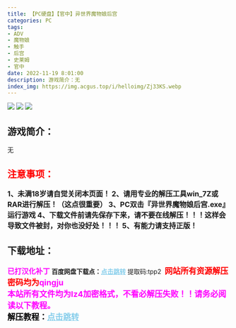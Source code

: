 ```yaml
---
title: 【PC硬盘】【官中】异世界魔物娘后宫
categories: PC
tags:
- ADV
- 魔物娘
- 触手
- 后宫
- 史莱姆
- 官中
date: 2022-11-19 8:01:00
description: 游戏简介：无
index_img: https://img.acgus.top/i/helloimg/Zj33KS.webp
---
```

![](https://img.acgus.top/i/helloimg/Zj33KS.webp)
![](https://img.acgus.top/i/helloimg/Zj3eFC.webp)
![](https://img.acgus.top/i/helloimg/Zj3qiQ.webp)
## 游戏简介：
无
<br>




## <font color=#FF0000 >注意事项：</font>
<font size=3><b>1、未满18岁请自觉关闭本页面！
2、请用专业的解压工具win_7Z或RAR进行解压！（这点很重要）
3、PC双击『异世界魔物娘后宫.exe』运行游戏
4、下载文件前请先保存下来，请不要在线解压！！！这样会导致文件被封，对你也没好处！！！
5、有能力请支持正版！</b></font>

## 下载地址：
<font color=#FF00FF size=3>**已打汉化补丁**</font>
<b>百度网盘下载点：</b><a href="https://pan.baidu.com/s/1Ma1s0W81ZmFqWc_3K5Wjqw?pwd=tpp2" style="color: #87CEEB;"><b>点击跳转</b></a> 提取码:tpp2
<a style="padding: 0" href="https://post.qingju.org/AD/"><img style="max-width:100%" src="https://img.acgus.top/i/2024/07/478f689b8021d8d499ab43d21acf137a.gif" alt=""></a>
<b><font color=#FF0000 size=4>网站所有资源解压密码均为</b></font><b><font color=#FF00FF size=4>qingju</font><font color=#FF0000 ></font></b><br><b><font color=#FF00FF size=4>本站所有文件均为lz4加密格式，不看必解压失败！！请务必阅读以下教程。</b></font><br><b><font color=#000 size=4>解压教程：</b><a href="https://post.qingju.org/tutorial/000/" style="color: #87CEEB;"><b>点击跳转</b></a>